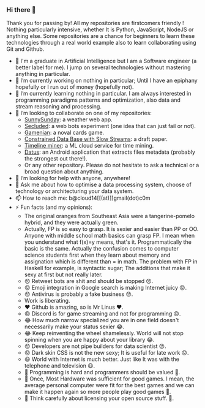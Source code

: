 ### Hi there 👋

Thank you for passing by! All my repositories are firstcomers friendly ! Nothing particularly intensive, whether It is Python, JavaScript, NodeJS or anything else. Some repositories are a chance for beginners to learn these technologies through a real world example also to learn collaborating using Git and Github.

- 🤠 I'm a graduate in Artificial Intelligence but I am a Software engineer (a better label for me). I jump on several technologies without mastering anything in particular.
- 🔭 I’m currently working on nothing in particular; Until I have an epiphany hopefully or I run out of money (hopefully not).
- 🌱 I’m currently learning nothing in particular. I am always interested in programming paradigms patterns and optimization, also data and stream reasoning and processing.
- 👯 I’m looking to collaborate on one of my repositories:
  - [SunnySunday](https://github.com/bacloud14/SunnySunday): a weather web app.
  - [Secluded](https://github.com/bacloud14/Secluded): a web bots experiment (one idea that can just fail or not).
  - [Gamenian](https://github.com/bacloud14/Gamenian): a noval cards game.
  - [Constrained Data Base with Slow Streams](https://github.com/bacloud14/Constrained-Data-Base-with-Slow-Streams): a draft paper.
  - [Timeline miner](https://github.com/bacloud14/timeline-miner): a ML cloud service for time mining.
  - [Datus](https://github.com/bacloud14/Datus): an Android application that extracts files metadata (probably the strongest out there!).
  - Or any other repository. Please do not hesitate to ask a technical or a broad question about anything.  
- 🤔 I’m looking for help with anyone, anywhere!
- 💬 Ask me about how to optimise a data processing system, choose of technology or architecturing your data system. 
- 📫 How to reach me: b@cloud14[[(at)]]gmail(dot)c0m
- ⚡ Fun facts (and my opinions): 
  - The original oranges from Southeast Asia were a tangerine-pomelo hybrid, and they were actually green.
  - Actually, FP is so easy to grasp. It is sexier and easier than PP or OO. Anyone with middle school math basics can grasp FP. I mean when you understand what f(x)=y means, that's it. Programmatically the basic is the same. Actually the confusion comes to computer science students first when they learn about memory and assignation which is different than = in math. The problem with FP in Haskell for example, is syntactic sugar; The additions that make it sexy at first but not really later.
  - 😠 Retweet bots are shit and should be stopped 😠.
  - 😡 Emoji integration in Google search is making Internet juicy 😡.
  - 😡 Antivirus is probably a fake business 😡.
  - Work is liberating.
  - ❤️ Github is amazing, so is Mr Linus ❤️.
  - 😠 Discord is for game streaming and not for programming 😠.
  - 😂 How much narrow specialized you are in one field doesn't necessarily make your status sexier 😂.
  - 😂 Keep reinventing the wheel shamelessly. World will not stop spinning when you are happy about your library 😂.
  - 😡 Developers are not pipe builders for data scientist 😡.
  - 😡 Dark skin CSS is not the new sexy; It is useful for late work 😡.
  - 😃 World with Internet is much better. Just like It was with the telephone and television 😃.
  - 🥺 Programming is hard and programmers should be valued 🥺.
  - 🥺 Once, Most Hardware was sufficient for good games. I mean, the average personal computer were fit for the best games and we can make it happen again so more people play good games 🥺.
  - 🥺 Think carefully about licensing your open source stuff. 🥺.
  

